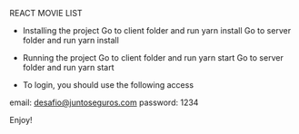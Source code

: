 REACT MOVIE LIST

- Installing the project
    Go to client folder and run yarn install
    Go to server folder and run yarn install
    
 - Running the project
    Go to client folder and run yarn start
    Go to server folder and run yarn start
    
 - To login, you should use the following access
 
  email: desafio@juntoseguros.com
  password: 1234


Enjoy!
